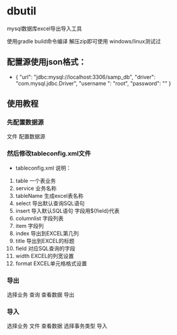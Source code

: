 # dbutil

mysql数据库excel导出导入工具

使用gradle build命令编译  解压zip即可使用  windows/linux测试过
## 配置源使用json格式：
* {
  "url": "jdbc:mysql://localhost:3306/samp_db",
  "driver": "com.mysql.jdbc.Driver",
  "username ": "root",
  "password": ""
}

## 使用教程
### 先配置数据源
文件  配置数据源
### 然后修改tableconfig.xml文件
* tableconfig.xml 说明：
1.  table        一个表业务
2.    service      业务名称
3.    tableName    生成excel表名称
4.  select       导出默认查询SQL语句
5.  insert       导入默认SQL语句  字段用${field}代表
6.  columnlist   字段列表
7.  item         字段列
8.    index        导出到EXCEL第几列
9.    title        导出到EXCEL的标题
10.   field        对应SQL查询的字段
11.   width        EXCEL的列宽设置
12.   format       EXCEL单元格格式设置

### 导出
选择业务   查询    查看数据    导出
### 导入
选择业务   文件    查看数据    选择事务类型    导入



